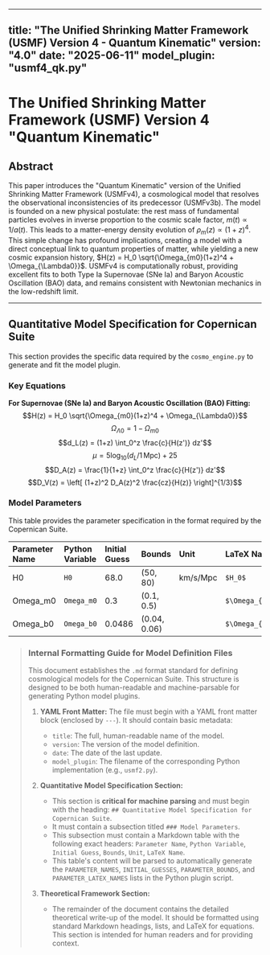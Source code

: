 <!-- DEV NOTE (v1.5b): Removed duplicated bullet line in documentation. -->
---
title: "The Unified Shrinking Matter Framework (USMF) Version 4 - Quantum Kinematic"
version: "4.0"
date: "2025-06-11"
model_plugin: "usmf4_qk.py"
---

# The Unified Shrinking Matter Framework (USMF) Version 4 "Quantum Kinematic"

## Abstract

This paper introduces the "Quantum Kinematic" version of the Unified Shrinking Matter Framework (USMFv4), a cosmological model that resolves the observational inconsistencies of its predecessor (USMFv3b). The model is founded on a new physical postulate: the rest mass of fundamental particles evolves in inverse proportion to the cosmic scale factor, $m(t) \propto 1/a(t)$. This leads to a matter-energy density evolution of $\rho_m(z) \propto (1+z)^4$. This simple change has profound implications, creating a model with a direct conceptual link to quantum properties of matter, while yielding a new cosmic expansion history, $H(z) = H_0 \sqrt{\Omega_{m0}(1+z)^4 + \Omega_{\Lambda0}}$. USMFv4 is computationally robust, providing excellent fits to both Type Ia Supernovae (SNe Ia) and Baryon Acoustic Oscillation (BAO) data, and remains consistent with Newtonian mechanics in the low-redshift limit.

---

## Quantitative Model Specification for Copernican Suite

This section provides the specific data required by the `cosmo_engine.py` to generate and fit the model plugin.

### Key Equations

**For Supernovae (SNe Ia) and Baryon Acoustic Oscillation (BAO) Fitting:**
$$H(z) = H_0 \sqrt{\Omega_{m0}(1+z)^4 + \Omega_{\Lambda0}}$$
$$\Omega_{\Lambda0} = 1 - \Omega_{m0}$$
$$d_L(z) = (1+z) \int_0^z \frac{c}{H(z')} dz'$$
$$\mu = 5 \log_{10}(d_L/1\,\mathrm{Mpc}) + 25$$
$$D_A(z) = \frac{1}{1+z} \int_0^z \frac{c}{H(z')} dz'$$
$$D_V(z) = \left[ (1+z)^2 D_A(z)^2 \frac{cz}{H(z)} \right]^{1/3}$$

### Model Parameters

This table provides the parameter specification in the format required by the Copernican Suite.

| Parameter Name | Python Variable | Initial Guess | Bounds | Unit | LaTeX Name |
| :--- | :--- | :--- | :--- | :--- | :--- |
| H0 | `H0` | 68.0 | (50, 80) | km/s/Mpc | `$H_0$` |
| Omega_m0 | `Omega_m0` | 0.3 | (0.1, 0.5) | | `$\Omega_{m0}$` |
| Omega_b0 | `Omega_b0` | 0.0486 | (0.04, 0.06)| | `$\Omega_{b0}$` || Omega_b0 | `Omega_b0` | 0.0486 | (0.04, 0.06)| | `$\Omega_{b0}$` |

> ### **Internal Formatting Guide for Model Definition Files**
>
> This document establishes the `.md` format standard for defining cosmological models for the Copernican Suite. This structure is designed to be both human-readable and machine-parsable for generating Python model plugins.
>
> 1.  **YAML Front Matter:** The file must begin with a YAML front matter block (enclosed by `---`). It should contain basic metadata:
>     -   `title`: The full, human-readable name of the model.
>     -   `version`: The version of the model definition.
>     -   `date`: The date of the last update.
>     -   `model_plugin`: The filename of the corresponding Python implementation (e.g., `usmf2.py`).
>
> 2.  **Quantitative Model Specification Section:**
>     -   This section is **critical for machine parsing** and must begin with the heading: `## Quantitative Model Specification for Copernican Suite`.
>     -   It must contain a subsection titled `### Model Parameters`.
>     -   This subsection must contain a Markdown table with the following exact headers: `Parameter Name`, `Python Variable`, `Initial Guess`, `Bounds`, `Unit`, `LaTeX Name`.
>     -   This table's content will be parsed to automatically generate the `PARAMETER_NAMES`, `INITIAL_GUESSES`, `PARAMETER_BOUNDS`, and `PARAMETER_LATEX_NAMES` lists in the Python plugin script.
>
> 3.  **Theoretical Framework Section:**
>     -   The remainder of the document contains the detailed theoretical write-up of the model. It should be formatted using standard Markdown headings, lists, and LaTeX for equations. This section is intended for human readers and for providing context.


